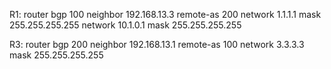 R1:
router bgp 100
 neighbor 192.168.13.3 remote-as 200
 network 1.1.1.1 mask 255.255.255.255
 network 10.1.0.1 mask 255.255.255.255

R3:
router bgp 200
 neighbor 192.168.13.1 remote-as 100
 network 3.3.3.3 mask 255.255.255.255